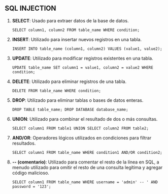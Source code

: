 ## SQL INJECTION

1. **SELECT**: Usado para extraer datos de la base de datos.
    
    
    `SELECT column1, column2 FROM table_name WHERE condition;`
    
2. **INSERT**: Utilizado para insertar nuevos registros en una tabla.

    `INSERT INTO table_name (column1, column2) VALUES (value1, value2);`
    
3. **UPDATE**: Utilizado para modificar registros existentes en una tabla.
    
    
    `UPDATE table_name SET column1 = value1, column2 = value2 WHERE condition;`
    
4. **DELETE**: Utilizado para eliminar registros de una tabla.
    
    
    `DELETE FROM table_name WHERE condition;`
    
5. **DROP**: Utilizado para eliminar tablas o bases de datos enteras.
    
    
    `DROP TABLE table_name; DROP DATABASE database_name;`
    
6. **UNION**: Utilizado para combinar el resultado de dos o más consultas.
    
    
    `SELECT column1 FROM table1 UNION SELECT column2 FROM table2;`
    
7. **AND/OR**: Operadores lógicos utilizados en condiciones para filtrar resultados.
    
    
    `SELECT column1 FROM table_name WHERE condition1 AND/OR condition2;`
    
8. **-- (comentario)**: Utilizado para comentar el resto de la línea en SQL, a menudo utilizado para omitir el resto de una consulta legítima y agregar código malicioso.
    
    
    `SELECT column1 FROM table_name WHERE username = 'admin' -- ' AND password = '123';`